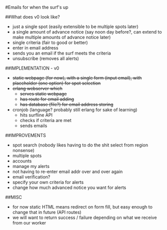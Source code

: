 #Emails for when the surf's up

##What does v0 look like?

- just a single spot (easily extensible to be multiple spots later)
- a single amount of advance notice (say noon day before?, can extend to make multiple amounts of advance notice later)
- single criteria (fair to good or better)
- enter in email address
- sends you an email if the surf meets the criteria
- unsubscribe (removes all alerts)

##IMPLEMENTATION - v0

- ~~static webpage (for now), with a single form (input email), with placeholder (one option) for spot selection~~
- ~~erlang webserver which~~
  - ~~serves static webpage~~
  - ~~has route for email adding~~
  - ~~has database (file?) for email address storing~~
- cronjob (language? probably still erlang for sake of learning)
  - hits surfline API
  - checks if criteria are met
  - sends emails

##IMPROVEMENTS

- spot search (nobody likes having to do the shit select from region nonsense)
- multiple spots
- accounts
- manage my alerts
- not having to re-enter email addr over and over again
- email verification?
- specify your own criteria for alerts
- change how much advanced notice you want for alerts

##MISC
- for now static HTML means redirect on form fill, but easy enough to change that in future (API routes)
- we will want to return success / failure depending on what we receive from our worker

